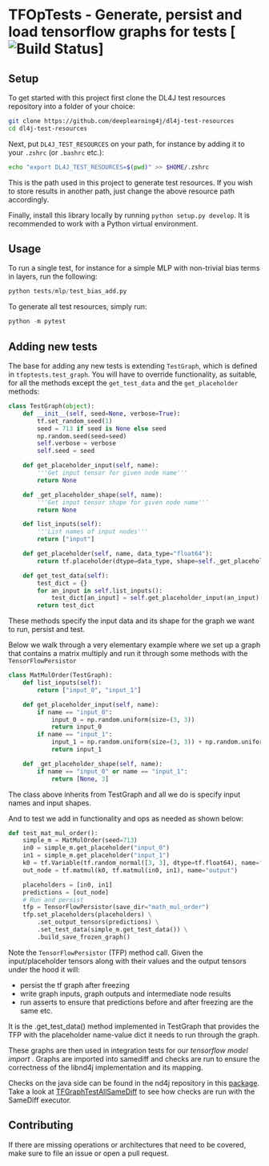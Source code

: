# TFOpTests - Generate, persist and load tensorflow graphs for tests [![Build Status](https://travis-ci.org/deeplearning4j/TFOpTests.svg?branch=master)]

## Setup

To get started with this project first clone the DL4J test resources repository into
a folder of your choice:
```bash
git clone https://github.com/deeplearning4j/dl4j-test-resources
cd dl4j-test-resources
```

Next, put `DL4J_TEST_RESOURCES` on your path, for instance by adding it to your `.zshrc` (or `.bashrc` etc.):

```bash
echo "export DL4J_TEST_RESOURCES=$(pwd)" >> $HOME/.zshrc
```

This is the path used in this project to generate test resources. If you wish to store results in
another path, just change the above resource path accordingly.

Finally, install this library locally by running `python setup.py develop`. It is recommended to
work with a Python virtual environment.

## Usage

To run a single test, for instance for a simple MLP with non-trivial bias terms in layers, run the following:

```python
python tests/mlp/test_bias_add.py
```

To generate all test resources, simply run:
```python
python -m pytest
```

## Adding new tests

The base for adding any new tests is extending `TestGraph`, which is defined in `tfoptests.test_graph`. 
You will have to override functionality, as suitable, for all the methods except the `get_test_data` and the `get_placeholder` methods:

```python
class TestGraph(object):
    def __init__(self, seed=None, verbose=True):
        tf.set_random_seed(1)
        seed = 713 if seed is None else seed
        np.random.seed(seed=seed)
        self.verbose = verbose
        self.seed = seed

    def get_placeholder_input(self, name):
        '''Get input tensor for given node name'''
        return None

    def _get_placeholder_shape(self, name):
        '''Get input tensor shape for given node name'''
        return None

    def list_inputs(self):
        '''List names of input nodes'''
        return ["input"]

    def get_placeholder(self, name, data_type="float64"):
        return tf.placeholder(dtype=data_type, shape=self._get_placeholder_shape(name), name=name)

    def get_test_data(self):
        test_dict = {}
        for an_input in self.list_inputs():
            test_dict[an_input] = self.get_placeholder_input(an_input)
        return test_dict
```

These methods specify the input data and its shape for the graph we want to run, persist and test.

Below we walk through a very elementary example where we set up a graph that contains a matrix multiply and run it through some methods with the `TensorFlowPersistor`

```python
class MatMulOrder(TestGraph):
    def list_inputs(self):
        return ["input_0", "input_1"]

    def get_placeholder_input(self, name):
        if name == "input_0":
            input_0 = np.random.uniform(size=(3, 3))
            return input_0
        if name == "input_1":
            input_1 = np.random.uniform(size=(3, 3)) + np.random.uniform(size=(3, 3))
            return input_1

    def _get_placeholder_shape(self, name):
        if name == "input_0" or name == "input_1":
            return [None, 3]
```

The class above inherits from TestGraph and all we do is specify input names and input shapes.

And to test we add in functionality and ops as needed as shown below:

```python
def test_mat_mul_order():
    simple_m = MatMulOrder(seed=713)
    in0 = simple_m.get_placeholder("input_0")
    in1 = simple_m.get_placeholder("input_1")
    k0 = tf.Variable(tf.random_normal([3, 3], dtype=tf.float64), name="in0")
    out_node = tf.matmul(k0, tf.matmul(in0, in1), name="output")

    placeholders = [in0, in1]
    predictions = [out_node]
    # Run and persist
    tfp = TensorFlowPersistor(save_dir="math_mul_order")
    tfp.set_placeholders(placeholders) \
        .set_output_tensors(predictions) \
        .set_test_data(simple_m.get_test_data()) \
        .build_save_frozen_graph()
```

Note the `TensorFlowPersistor` (TFP) method call. 
Given the input/placeholder tensors along with their values and the output tensors under the hood it will:
- persist the tf graph after freezing
- write graph inputs, graph outputs and intermediate node results
- run asserts to ensure that predictions before and after freezing are the same
etc.

It is the .get_test_data() method implemented in TestGraph that provides the TFP with the placeholder name-value dict it needs to run through the graph.


These graphs are then used in integration tests for our _tensorflow model import_ . Graphs are imported into samediff and checks are run to ensure the correctness of the libnd4j implementation and its mapping.

Checks on the java side can be found in the nd4j repository in this [package](https://github.com/deeplearning4j/nd4j/tree/master/nd4j-backends/nd4j-tests/src/test/java/org/nd4j/imports/TFGraphs). Take a look at [TFGraphTestAllSameDiff](https://github.com/deeplearning4j/nd4j/tree/master/nd4j-backends/nd4j-tests/src/test/java/org/nd4j/imports/TFGraphs/TFGraphTestAllSameDiff.java) to see how checks are run with the SameDiff executor.

## Contributing

If there are missing operations or architectures that need to be covered, make sure to file an issue or open a pull request.  
